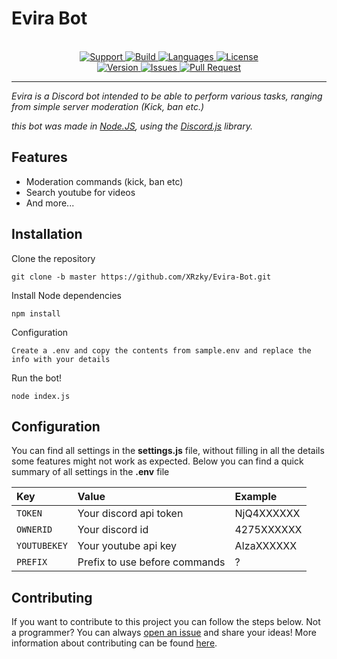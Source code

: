 # Evira Bot

<p align="center">
<br>
<a href="https://discord.gg/GG69j8w"> 
    <img src="https://img.shields.io/discord/439323863139090434.svg?colorB=7289da&logo=discord&logoColor=white&label=Support&style=for-the-badge" alt="Support">
</a>
<a href="https://travis-ci.com/xrzky/Evira-Bot">
    <img src="https://img.shields.io/travis/com/xrzky/Evira-Bot.svg?style=for-the-badge" alt="Build">
</a>
<a href="https://github.com/xrzky/Evira-Bot">
    <img src="https://img.shields.io/github/languages/top/xrzky/Evira-Bot.svg?colorB=f0db4f&style=for-the-badge" alt="Languages">
</a>
<a href="https://github.com/xrzky/Evira-Bot/blob/master/LICENSE">
    <img src="https://img.shields.io/github/license/XRzky/Evira-Bot?color=blue&style=for-the-badge" alt="License">
</a>
<br>
<a href="https://github.com/xrzky/Evira-Bot">
    <img src="https://img.shields.io/github/package-json/v/xrzky/Evira-Bot.svg?colorB=Orange&style=for-the-badge" alt="Version">
</a>
<a href="https://github.com/xrzky/Evira-Bot/issues">
    <img src="https://img.shields.io/github/issues/xrzky/Evira-Bot.svg?style=for-the-badge&colorB=37f149" alt="Issues">
</a>
<a href="https://github.com/xrzky/Evira-Bot/pulls">
    <img src="https://img.shields.io/github/issues-pr/xrzky/Evira-Bot.svg?style=for-the-badge&colorB=37f149" alt="Pull Request">
</a>
</p>

---

<i>Evira is a Discord bot intended to be able to perform various tasks, ranging from simple server moderation (Kick, ban etc.)

this bot was made in
[Node.JS](https://nodejs.org),
using the [Discord.js](https://discord.js.org/#/) library.
</i>

## Features
- Moderation commands (kick, ban etc)
- Search youtube for videos
- And more...

## Installation
Clone the repository
```
git clone -b master https://github.com/XRzky/Evira-Bot.git
```
Install Node dependencies
```
npm install
```
Configuration
```
Create a .env and copy the contents from sample.env and replace the info with your details
```
Run the bot!
```
node index.js
```

## Configuration
You can find all settings in the **settings.js** file, without filling in all the details some features might not work as expected. Below you can find a quick summary of all settings in the **.env** file

| Key                    | Value                         | Example      |
| :---                   | :---                          | :---         |
| `TOKEN`                | Your discord api token        | NjQ4XXXXXX   |
| `OWNERID`              | Your discord id               | 4275XXXXXX   |
| `YOUTUBEKEY`           | Your youtube api key          | AIzaXXXXXX   |
| `PREFIX`               | Prefix to use before commands | ?            |

## Contributing
If you want to contribute to this project you can follow the steps below.
Not a programmer? You can always [open an issue](https://github.com/xrzky/Evira-Bot/issues/new) and share your ideas!
More information about contributing can be found [here](.github/CONTRIBUTING.md).
